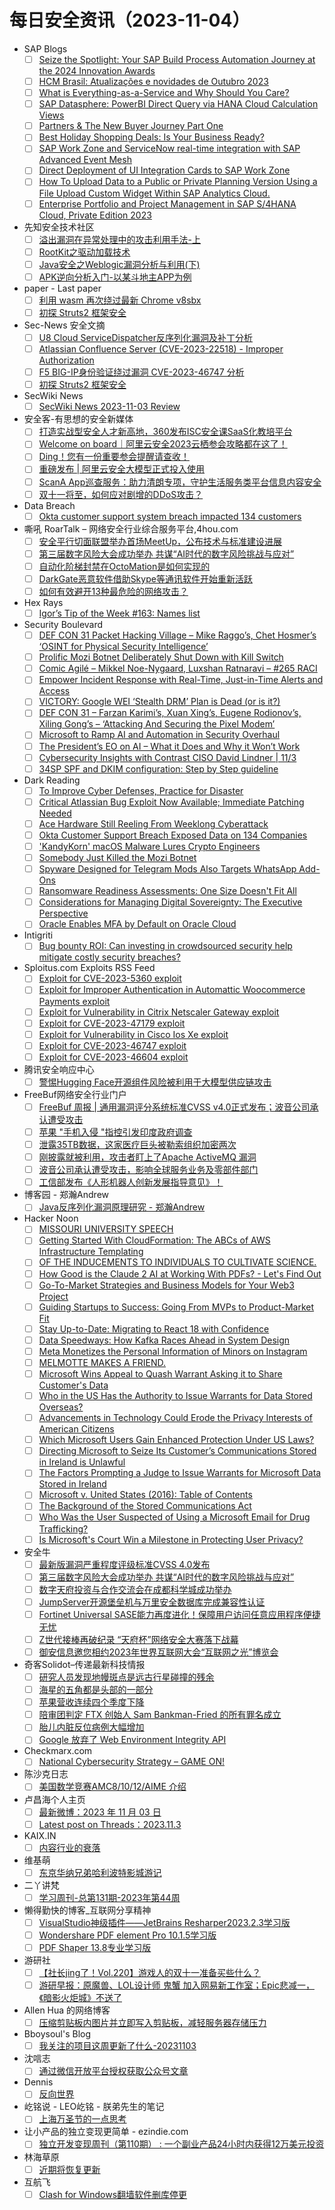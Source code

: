 # 每日安全资讯（2023-11-04）

- SAP Blogs
  - [ ] [Seize the Spotlight: Your SAP Build Process Automation Journey at the 2024 Innovation Awards](https://blogs.sap.com/2023/11/03/seize-the-spotlight-your-sap-build-process-automation-journey-at-the-2024-innovation-awards/)
  - [ ] [HCM Brasil: Atualizações e novidades de Outubro 2023](https://blogs.sap.com/2023/11/03/hcm-brasil-atualizacoes-e-novidades-de-outubro-2023/)
  - [ ] [What is Everything-as-a-Service and Why Should You Care?](https://blogs.sap.com/2023/11/03/what-is-everything-as-a-service-and-why-should-you-care/)
  - [ ] [SAP Datasphere: PowerBI Direct Query via HANA Cloud Calculation Views](https://blogs.sap.com/2023/11/03/sap-datasphere-powerbi-direct-query-via-hana-cloud-calculation-views/)
  - [ ] [Partners & The New Buyer Journey Part One](https://blogs.sap.com/2023/11/03/partners-the-new-buyer-journey-part-one/)
  - [ ] [Best Holiday Shopping Deals: Is Your Business Ready?](https://blogs.sap.com/2023/11/03/best-holiday-shopping-deals-is-your-business-ready/)
  - [ ] [SAP Work Zone and ServiceNow real-time integration with SAP Advanced Event Mesh](https://blogs.sap.com/2023/11/03/sap-work-zone-and-servicenow-real-time-integration-with-sap-advanced-event-mesh/)
  - [ ] [Direct Deployment of UI Integration Cards to SAP Work Zone](https://blogs.sap.com/2023/11/03/direct-deployment-of-ui-integration-cards-to-sap-work-zone/)
  - [ ] [How To Upload Data to a Public or Private Planning Version  Using a File Upload Custom Widget Within SAP Analytics Cloud.](https://blogs.sap.com/2023/11/03/how-to-upload-data-to-a-public-or-private-planning-version-using-a-file-upload-custom-widget-within-sap-analytics-cloud./)
  - [ ] [Enterprise Portfolio and Project Management in SAP S/4HANA Cloud, Private Edition 2023](https://blogs.sap.com/2023/11/03/enterprise-portfolio-and-project-management-in-sap-s-4hana-cloud-private-edition-2023/)
- 先知安全技术社区
  - [ ] [溢出漏洞在异常处理中的攻击利用手法-上](https://xz.aliyun.com/t/12967)
  - [ ] [RootKit之驱动加载技术](https://xz.aliyun.com/t/12965)
  - [ ] [Java安全之Weblogic漏洞分析与利用(下)](https://xz.aliyun.com/t/12964)
  - [ ] [APK逆向分析入门-以某斗地主APP为例](https://xz.aliyun.com/t/12962)
- paper - Last paper
  - [ ] [利用 wasm 再次绕过最新 Chrome v8sbx](https://paper.seebug.org/3068/)
  - [ ] [初探 Struts2 框架安全](https://paper.seebug.org/3067/)
- Sec-News 安全文摘
  - [ ] [U8 Cloud ServiceDispatcher反序列化漏洞及补丁分析](https://govuln.com/news/url/MMva)
  - [ ] [Atlassian Confluence Server (CVE-2023-22518) - Improper Authorization](https://govuln.com/news/url/k4YA)
  - [ ] [F5 BIG-IP身份验证绕过漏洞 CVE-2023-46747 分析](https://govuln.com/news/url/9NZy)
  - [ ] [初探 Struts2 框架安全](https://govuln.com/news/url/J4OW)
- SecWiki News
  - [ ] [SecWiki News 2023-11-03 Review](http://www.sec-wiki.com/?2023-11-03)
- 安全客-有思想的安全新媒体
  - [ ] [打造实战型安全人才新高地，360发布ISC安全课SaaS化教培平台](https://www.anquanke.com/post/id/291209)
  - [ ] [Welcome on board｜阿里云安全2023云栖参会攻略都在这了！](https://www.anquanke.com/post/id/291134)
  - [ ] [Ding！您有一份重要参会提醒请查收！](https://www.anquanke.com/post/id/291188)
  - [ ] [重磅发布 | 阿里云安全大模型正式投入使用](https://www.anquanke.com/post/id/291189)
  - [ ] [ScanA App巡查服务：助力清朗专项，守护生活服务类平台信息内容安全](https://www.anquanke.com/post/id/291190)
  - [ ] [双十一将至，如何应对剧增的DDoS攻击？](https://www.anquanke.com/post/id/290996)
- Data Breach
  - [ ] [Okta customer support system breach impacted 134 customers](https://securityaffairs.com/153581/data-breach/okta-customer-support-system-breach-customers.html)
- 嘶吼 RoarTalk – 网络安全行业综合服务平台,4hou.com
  - [ ] [安全平行切面联盟举办首场MeetUp，公布技术与标准建设进展](https://www.4hou.com/posts/3rqr)
  - [ ] [第三届数字风险大会成功举办 共谋“AI时代的数字风险挑战与应对”](https://www.4hou.com/posts/4vr2)
  - [ ] [自动化阶梯封禁在OctoMation是如何实现的](https://www.4hou.com/posts/2qpJ)
  - [ ] [DarkGate恶意软件借助Skype等通讯软件开始重新活跃](https://www.4hou.com/posts/JK9o)
  - [ ] [如何有效避开13种最危险的网络攻击？](https://www.4hou.com/posts/kjWX)
- Hex Rays
  - [ ] [Igor’s Tip of the Week #163: Names list](https://hex-rays.com/blog/igors-tip-of-the-week-163-names-list/)
- Security Boulevard
  - [ ] [DEF CON 31 Packet Hacking Village – Mike Raggo’s, Chet Hosmer’s ‘OSINT for Physical Security Intelligence’](https://securityboulevard.com/2023/11/def-con-31-packet-hacking-village-mike-raggos-chet-hosmers-osint-for-physical-security-intelligence/)
  - [ ] [Prolific Mozi Botnet Deliberately Shut Down with Kill Switch](https://securityboulevard.com/2023/11/prolific-mozi-botnet-deliberately-shut-down-with-kill-switch/)
  - [ ] [Comic Agilé – Mikkel Noe-Nygaard, Luxshan Ratnaravi – #265 RACI](https://securityboulevard.com/2023/11/comic-agile-mikkel-noe-nygaard-luxshan-ratnaravi-265-raci/)
  - [ ] [Empower Incident Response with Real-Time, Just-in-Time Alerts and Access](https://securityboulevard.com/2023/11/empower-incident-response-with-real-time-just-in-time-alerts-and-access/)
  - [ ] [VICTORY: Google WEI ‘Stealth DRM’ Plan is Dead (or is it?)](https://securityboulevard.com/2023/11/google-wei-is-dead-richixbw/)
  - [ ] [DEF CON 31 – Farzan Karimi’s, Xuan Xing’s, Eugene Rodionov’s, Xiling Gong’s – ‘Attacking And Securing the Pixel Modem’](https://securityboulevard.com/2023/11/def-con-31-farzan-karimis-xuan-xings-eugene-rodionovs-xiling-gongs-attacking-and-securing-the-pixel-modem/)
  - [ ] [Microsoft to Ramp AI and Automation in Security Overhaul](https://securityboulevard.com/2023/11/microsoft-to-ramp-ai-and-automation-in-security-overhaul/)
  - [ ] [The President’s EO on AI – What it Does and Why it Won’t Work](https://securityboulevard.com/2023/11/the-presidents-eo-on-ai-what-it-does-and-why-it-wont-work/)
  - [ ] [Cybersecurity Insights with Contrast CISO David Lindner | 11/3](https://securityboulevard.com/2023/11/cybersecurity-insights-with-contrast-ciso-david-lindner-11-3/)
  - [ ] [34SP SPF and DKIM configuration: Step by Step guideline](https://securityboulevard.com/2023/11/34sp-spf-and-dkim-configuration-step-by-step-guideline/)
- Dark Reading
  - [ ] [To Improve Cyber Defenses, Practice for Disaster](https://www.darkreading.com/edge/to-improve-cyber-defenses-practice-for-disaster)
  - [ ] [Critical Atlassian Bug Exploit Now Available; Immediate Patching Needed](https://www.darkreading.com/attacks-breaches/critical-atlassian-bug-exploit-immediate-patching)
  - [ ] [Ace Hardware Still Reeling From Weeklong Cyberattack](https://www.darkreading.com/attacks-breaches/ace-hardware-still-reeling-from-weeklong-cyberattack)
  - [ ] [Okta Customer Support Breach Exposed Data on 134 Companies](https://www.darkreading.com/attacks-breaches/okta-customer-support-breach-exposed-data-134-customers-)
  - [ ] ['KandyKorn' macOS Malware Lures Crypto Engineers](https://www.darkreading.com/endpoint/kandykorn-macos-malware-lures-crypto-engineers)
  - [ ] [Somebody Just Killed the Mozi Botnet](https://www.darkreading.com/ics-ot/somebody-just-killed-mozi-botnet)
  - [ ] [Spyware Designed for Telegram Mods Also Targets WhatsApp Add-Ons](https://www.darkreading.com/dr-global/spyware-designed-for-telegram-mods-also-targets-whatsapp-add-ons)
  - [ ] [Ransomware Readiness Assessments: One Size Doesn't Fit All](https://www.darkreading.com/operations/ransomware-readiness-assessments-one-size-doesnt-fit-all)
  - [ ] [Considerations for Managing Digital Sovereignty: The Executive Perspective](https://www.darkreading.com/google-cloud-security/considerations-for-managing-digital-sovereignty-the-executive-perspective)
  - [ ] [Oracle Enables MFA by Default on Oracle Cloud](https://www.darkreading.com/dr-tech/oracle-enables-mfa-by-default-on-oracle-cloud)
- Intigriti
  - [ ] [Bug bounty ROI: Can investing in crowdsourced security help mitigate costly security breaches?](https://blog.intigriti.com/2023/11/03/bug-bounty-roi-can-investing-in-crowdsourced-security-help-mitigate-costly-security-breaches/)
- Sploitus.com Exploits RSS Feed
  - [ ] [Exploit for CVE-2023-5360 exploit](https://sploitus.com/exploit?id=A854699B-92F8-596A-AEEB-F5D46DACAD62&utm_source=rss&utm_medium=rss)
  - [ ] [Exploit for Improper Authentication in Automattic Woocommerce Payments exploit](https://sploitus.com/exploit?id=3384E547-A625-5A56-8C4E-8D9244539DC2&utm_source=rss&utm_medium=rss)
  - [ ] [Exploit for Vulnerability in Citrix Netscaler Gateway exploit](https://sploitus.com/exploit?id=2DA02AFE-6A13-5C03-8521-E31D5924AA10&utm_source=rss&utm_medium=rss)
  - [ ] [Exploit for CVE-2023-47179 exploit](https://sploitus.com/exploit?id=54C12501-8B6A-56DF-9316-2B7CCA20CD33&utm_source=rss&utm_medium=rss)
  - [ ] [Exploit for Vulnerability in Cisco Ios Xe exploit](https://sploitus.com/exploit?id=AF4F20F9-F1D7-5E63-BD2F-2BE8017C5213&utm_source=rss&utm_medium=rss)
  - [ ] [Exploit for CVE-2023-46747 exploit](https://sploitus.com/exploit?id=7A5F4EB4-98CD-5183-9C16-DF17E0A5DDEC&utm_source=rss&utm_medium=rss)
  - [ ] [Exploit for CVE-2023-46604 exploit](https://sploitus.com/exploit?id=D1A6E22C-FE78-53F8-AC35-8B11AD6D5EAD&utm_source=rss&utm_medium=rss)
- 腾讯安全响应中心
  - [ ] [警惕Hugging Face开源组件风险被利用于大模型供应链攻击](https://security.tencent.com/index.php/blog/msg/209)
- FreeBuf网络安全行业门户
  - [ ] [FreeBuf 周报 | 通用漏洞评分系统标准CVSS v4.0正式发布；波音公司承认遭受攻击](https://www.freebuf.com/news/382805.html)
  - [ ] [苹果 &quot;手机入侵 &quot;指控引发印度政府调查](https://www.freebuf.com/news/382729.html)
  - [ ] [泄露35TB数据，这家医疗巨头被勒索组织加密两次](https://www.freebuf.com/news/382719.html)
  - [ ] [刚披露就被利用，攻击者盯上了Apache ActiveMQ 漏洞](https://www.freebuf.com/news/382716.html)
  - [ ] [波音公司承认遭受攻击，影响全球服务业务及零部件部门](https://www.freebuf.com/news/382710.html)
  - [ ] [工信部发布《人形机器人创新发展指导意见》！](https://www.freebuf.com/news/382701.html)
- 博客园 - 郑瀚Andrew
  - [ ] [Java反序列化漏洞原理研究 - 郑瀚Andrew](https://www.cnblogs.com/LittleHann/p/17800577.html)
- Hacker Noon
  - [ ] [MISSOURI UNIVERSITY SPEECH](https://hackernoon.com/missouri-university-speech?source=rss)
  - [ ] [Getting Started With CloudFormation: The ABCs of AWS Infrastructure Templating](https://hackernoon.com/getting-started-with-cloudformation-the-abcs-of-aws-infrastructure-templating?source=rss)
  - [ ] [OF THE INDUCEMENTS TO INDIVIDUALS TO CULTIVATE SCIENCE.](https://hackernoon.com/of-the-inducements-to-individuals-to-cultivate-science?source=rss)
  - [ ] [How Good is the Claude 2 AI at Working With PDFs? - Let's Find Out](https://hackernoon.com/how-good-is-the-claude-2-ai-at-working-with-pdfs-lets-find-out?source=rss)
  - [ ] [Go-To-Market Strategies and Business Models for Your Wеb3 Projеct](https://hackernoon.com/go-to-market-strategies-and-business-models-for-your-web3-project?source=rss)
  - [ ] [Guiding Startups to Success: Going From MVPs to Product-Market Fit](https://hackernoon.com/guiding-startups-to-success-going-from-mvps-to-product-market-fit?source=rss)
  - [ ] [Stay Up-to-Date: Migrating to React 18 with Confidence](https://hackernoon.com/stay-up-to-date-migrating-to-react-18-with-confidence?source=rss)
  - [ ] [Data Speedways: How Kafka Races Ahead in System Design](https://hackernoon.com/data-speedways-how-kafka-races-ahead-in-system-design?source=rss)
  - [ ] [Meta Monetizes the Personal Information of Minors on Instagram](https://hackernoon.com/meta-monetizes-the-personal-information-of-minors-on-instagram?source=rss)
  - [ ] [MELMOTTE MAKES A FRIEND.](https://hackernoon.com/melmotte-makes-a-friend?source=rss)
  - [ ] [Microsoft Wins Appeal to Quash Warrant Asking it to Share Customer's Data](https://hackernoon.com/microsoft-wins-appeal-to-quash-warrant-asking-it-to-share-customers-data?source=rss)
  - [ ] [Who in the US Has the Authority to Issue Warrants for Data Stored Overseas?](https://hackernoon.com/who-in-the-us-has-the-authority-to-issue-warrants-for-data-stored-overseas?source=rss)
  - [ ] [Advancements in Technology Could Erode the Privacy Interests of American Citizens](https://hackernoon.com/advancements-in-technology-could-erode-the-privacy-interests-of-american-citizens?source=rss)
  - [ ] [Which Microsoft Users Gain Enhanced Protection Under US Laws?](https://hackernoon.com/which-microsoft-users-gain-enhanced-protection-under-us-laws?source=rss)
  - [ ] [Directing Microsoft to Seize Its Customer’s Communications Stored in Ireland is Unlawful](https://hackernoon.com/directing-microsoft-to-seize-its-customers-communications-stored-in-ireland-is-unlawful?source=rss)
  - [ ] [The Factors Prompting a Judge to Issue Warrants for Microsoft Data Stored in Ireland](https://hackernoon.com/the-factors-prompting-a-judge-to-issue-warrants-for-microsoft-data-stored-in-ireland?source=rss)
  - [ ] [Microsoft v. United States (2016): Table of Contents](https://hackernoon.com/microsoft-v-united-states-2016-table-of-contents?source=rss)
  - [ ] [The Background of the Stored Communications Act](https://hackernoon.com/the-background-of-the-stored-communications-act?source=rss)
  - [ ] [Who Was the User Suspected of Using a Microsoft Email for Drug Trafficking?](https://hackernoon.com/who-was-the-user-suspected-of-using-a-microsoft-email-for-drug-trafficking?source=rss)
  - [ ] [Is Microsoft's Court Win a Milestone in Protecting User Privacy?](https://hackernoon.com/is-microsofts-court-win-a-milestone-in-protecting-user-privacy?source=rss)
- 安全牛
  - [ ] [最新版漏洞严重程度评级标准CVSS 4.0发布](https://www.aqniu.com/industry/100717.html)
  - [ ] [第三届数字风险大会成功举办 共谋“AI时代的数字风险挑战与应对”](https://www.aqniu.com/industry/100704.html)
  - [ ] [数字天府投资与合作交流会在成都科学城成功举办](https://www.aqniu.com/vendor/100701.html)
  - [ ] [JumpServer开源堡垒机与万里安全数据库完成兼容性认证](https://www.aqniu.com/vendor/100696.html)
  - [ ] [Fortinet Universal SASE能力再度进化！保障用户访问任意应用程序便捷无忧](https://www.aqniu.com/vendor/100694.html)
  - [ ] [Z世代接棒再破纪录 “天府杯”网络安全大赛落下战幕](https://www.aqniu.com/vendor/100690.html)
  - [ ] [御安信息邀您相约2023年世界互联网大会“互联网之光”博览会](https://www.aqniu.com/vendor/100687.html)
- 奇客Solidot–传递最新科技情报
  - [ ] [研究人员发现地幔斑点是远古行星碰撞的残余](https://www.solidot.org/story?sid=76525)
  - [ ] [海星的五角都是头部的一部分](https://www.solidot.org/story?sid=76524)
  - [ ] [苹果营收连续四个季度下降](https://www.solidot.org/story?sid=76523)
  - [ ] [陪审团判定 FTX 创始人 Sam Bankman-Fried 的所有罪名成立](https://www.solidot.org/story?sid=76522)
  - [ ] [胎儿内脏反位病例大幅增加](https://www.solidot.org/story?sid=76521)
  - [ ] [Google 放弃了 Web Environment Integrity API](https://www.solidot.org/story?sid=76520)
- Checkmarx.com
  - [ ] [National Cybersecurity Strategy – GAME ON!](https://checkmarx.com/blog/national-cybersecurity-strategy-game-on/)
- 陈沙克日志
  - [ ] [美国数学竞赛AMC8/10/12/AIME 介绍](https://www.chenshake.com/2023/11/03/American-Mathematics-Competition-AMC8-10-12-AIME/)
- 卢昌海个人主页
  - [ ] [最新微博：2023 年 11 月 03 日](https://www.changhai.org/articles/miscellaneous/blog/202311.php#latest)
  - [ ] [Latest post on Threads：2023.11.3](https://www.changhai.org/articles/miscellaneous/eblog/202308.php#latest)
- KAIX.IN
  - [ ] [内容行业的衰落](https://kaix.in/2023/1103-ai/)
- 维基萌
  - [ ] [东京华纳兄弟哈利波特影城游记](https://www.wikimoe.com/?post=321)
- 二丫讲梵
  - [ ] [学习周刊-总第131期-2023年第44周](https://wiki.eryajf.net/pages/94c797/)
- 懒得勤快的博客_互联网分享精神
  - [ ] [VisualStudio神级插件——JetBrains Resharper2023.2.3学习版](https://masuit.com/20)
  - [ ] [Wondershare PDF element Pro 10.1.5学习版](https://masuit.com/1452)
  - [ ] [PDF Shaper 13.8专业学习版](https://masuit.com/1389)
- 游研社
  - [ ] [【社长jing了！Vol.220】游戏人的双十一准备买些什么？](https://www.yystv.cn/p/11308)
  - [ ] [游研早报：原魔兽、LOL设计师 鬼蟹 加入网易新工作室；Epic悲减一，《暗影火炬城》不送了](https://www.yystv.cn/p/11307)
- Allen Hua 的网络博客
  - [ ] [压缩剪贴板内图片并立即写入剪贴板，减轻服务器存储压力](https://hellodk.cn/post/1150)
- Bboysoul's Blog
  - [ ] [我关注的项目这周更新了什么-20231103](https://www.bboy.app/2023/11/03/%E6%88%91%E5%85%B3%E6%B3%A8%E7%9A%84%E9%A1%B9%E7%9B%AE%E8%BF%99%E5%91%A8%E6%9B%B4%E6%96%B0%E4%BA%86%E4%BB%80%E4%B9%88-20231103/)
- 沈唁志
  - [ ] [通过微信开放平台授权获取公众号文章](https://qq52o.me/2825.html)
- Dennis
  - [ ] [反向世界](https://www.domon.cn/fan-xiang-shi-jie/)
- 屹铭说 - LEO屹铭 - 朕弟先生的笔记
  - [ ] [上海万圣节的一点思考](https://www.iccat.cn/2023/11/04/shanghai.html)
- 让小产品的独立变现更简单 - ezindie.com
  - [ ] [独立开发变现周刊（第110期） : 一个副业产品24小时内获得12万美元投资](https://www.ezindie.com/weekly/issue-110)
- 林海草原
  - [ ] [近期将恢复更新](https://lhcy.org/archives/191.html)
- 互航飞
  - [ ] [Clash for Windows翻墙软件删库停更](https://www.huhangfei.com/post/clash-for-windows-discontinuation/)
